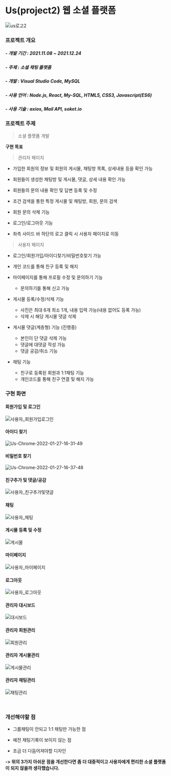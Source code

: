 
# Us(project2) 웹 소셜 플랫폼
![us로고2](https://user-images.githubusercontent.com/86812172/154806427-73bc0cf4-f838-4c8d-a5a9-c15db70facfb.png)

### 프로젝트 개요
##### -  개발 기간  :  2021.11.08 ~ 2021.12.24
##### -  주제  :  소셜 채팅 플랫폼
##### -  개발  :  Visual Studio Code, MySQL
##### -  사용 언어  :  Node.js, React, My-SQL, HTML5, CSS3, Javascript(ES6)
##### -  사용 기술  :  axios, Mail API, soket.io

### 프로젝트 주제
> 소셜 플랫폼 개발

**구현 목표**
> 관리자 페이지
+ 가입한 회원의 정보 및 회원의 게시물, 채팅방 목록, 상세내용 등을 확인 가능

+ 회원들이 생성한 채팅방 및 게시물, 댓글, 상세 내용 확인 가능

+ 회원들의 문의 내용 확인 및 답변 등록 및 수정

+ 조건 검색을 통한 특정 게시물 및 채팅방, 회원, 문의 검색

+ 회원 문의 삭제 기능

+ 로그인/로그아웃 기능

+ 좌측 사이드 바 하단의 로고 클릭 시 사용자 페이지로 이동

> 사용자 페이지
+ 로그인/회원가입/아이디찾기/비밀번호찾기 가능

+ 개인 코드를 통해 친구 등록 및 해지

+ 마이페이지를 통해 프로필 수정 및 문의하기 기능
  +  문의하기를 통해 신고 가능
  
+ 게시물 등록/수정/삭제 기능
  + 사진은 최대 6개 최소 1개, 내용 입력 가능(내용 없어도 등록 가능)
  + 삭제 시 해당 게시물 댓글 삭제
  
+ 게시물 댓글(계층형) 기능 (진행중)
  + 본인이 단 댓글 삭제 가능
  + 댓글에 대댓글 작성 가능
  + 댓글 공감/취소 기능
  
+ 채팅 기능
  + 친구로 등록된 회원과 1:1채팅 기능
  + 개인코드를 통해 친구 연결 및 해지 가능

### 구현 화면
#### 회원가입 및 로그인
![사용자_회원가입로그인](https://user-images.githubusercontent.com/86812172/149651996-9e14e78b-5999-46e4-876c-bd7075aa0c95.gif)
#### 아이디 찾기
![Us-Chrome-2022-01-27-16-31-49](https://user-images.githubusercontent.com/86812172/151313808-a656dcc5-cac0-4703-9663-25158bf0ddd1.gif)
#### 비밀번호 찾기
![Us-Chrome-2022-01-27-16-37-48](https://user-images.githubusercontent.com/86812172/151314250-866e29d3-52d6-4087-82db-f500cceb9089.gif)
#### 친구추가 및 댓글/공감
![사용자_친구추가및댓글](https://user-images.githubusercontent.com/86812172/149652105-220a60ce-b812-4ba9-80d0-06c08c50b708.gif)
#### 채팅
![사용자_채팅](https://user-images.githubusercontent.com/86812172/149652157-c74ce945-ddd8-4976-a334-23b37cb6bdd7.gif)
#### 게시물 등록 및 수정
![게시물](/img/사용자_게시물.gif)
#### 마이페이지
![사용자_마이페이지](https://user-images.githubusercontent.com/86812172/149652186-aeadddaf-20ac-4415-96a2-33ac2070b9f0.gif)
#### 로그아웃
![사용자_로그아웃](https://user-images.githubusercontent.com/86812172/149652071-d02d2ade-3199-45f8-99f1-30a72a206e5d.gif)
#### 관리자 대시보드
![대시보드](/img/관리자_대시보드.gif)
#### 관리자 회원관리
![회원관리](/img/관리자_회원관리.gif)
#### 관리자 게시물관리
![게시물관리](/img/관리자_게시물관리.gif)
#### 관리자 채팅관리
![채팅관리](/img/관리자_채팅관리.gif)

<br>

### 개선해야할 점 
+ 그룹채팅이 안되고 1:1 채팅만 가능한 점

+ 예전 채팅기록이 보이지 않는 점

+ 조금 더 다듬어져야할 디자인 

**-> 위의 3가지 아쉬운 점을 개선한다면 좀 더 대중적이고 사용자에게 편리한 소셜 플랫폼이 되지 않을까 생각했습니다.**


